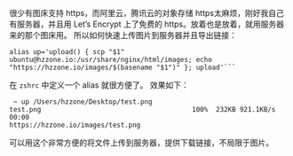 很少有图床支持 https，而阿里云，腾讯云的对象存储 https太麻烦，刚好我自己有服务器，并且用 Let’s Encrypt 上了免费的 https。放着也是放着，就用服务器来的那个图床用。
所以如何快速上传图片到服务器并且导出链接：
```shell
alias up='upload() { scp "$1" ubuntu@hzzone.io:/usr/share/nginx/html/images; echo "https://hzzone.io/images/$(basename "$1")" }; upload'```
```
在 `zshrc` 中定义一个 alias 就很方便了。
效果如下：
```
 ~ up /Users/hzzone/Desktop/test.png
test.png                                      100%  232KB 921.1KB/s   00:00
https://hzzone.io/images/test.png
```
可以用这个非常方便的将文件上传到服务器，提供下载链接，不局限于图片。